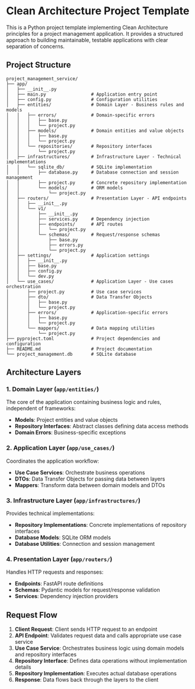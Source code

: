 # Clean Architecture Project Template

This is a Python project template implementing Clean Architecture principles for a project management application. It provides a structured approach to building maintainable, testable applications with clear separation of concerns.

## Project Structure

```text
project_management_service/
├── app/
│   ├── __init__.py
│   ├── main.py                 # Application entry point
│   ├── config.py               # Configuration utilities
│   ├── entities/               # Domain Layer - Business rules and models
│   │   ├── errors/             # Domain-specific errors
│   │   │   ├── base.py
│   │   │   └── project.py
│   │   ├── models/             # Domain entities and value objects
│   │   │   ├── base.py
│   │   │   └── project.py
│   │   └── repositories/       # Repository interfaces
│   │       └── project.py
│   ├── infrastructures/        # Infrastructure Layer - Technical implementations
│   │   └── sqlite_db/          # SQLite implementation
│   │       ├── database.py     # Database connection and session management
│   │       ├── project.py      # Concrete repository implementation
│   │       └── models/         # ORM models
│   │           └── project.py
│   ├── routers/                # Presentation Layer - API endpoints
│   │   ├── __init__.py
│   │   └── v1/
│   │       ├── __init__.py
│   │       ├── services.py     # Dependency injection
│   │       ├── endpoints/      # API routes
│   │       │   └── project.py
│   │       └── schemas/        # Request/response schemas
│   │           ├── base.py
│   │           ├── errors.py
│   │           └── project.py
│   ├── settings/               # Application settings
│   │   ├── __init__.py
│   │   ├── base.py
│   │   ├── config.py
│   │   └── dev.py
│   └── use_cases/              # Application Layer - Use cases orchestration
│       ├── project.py          # Use case services
│       ├── dto/                # Data Transfer Objects
│       │   ├── base.py
│       │   └── project.py
│       ├── errors/             # Application-specific errors
│       │   ├── base.py
│       │   └── project.py
│       └── mappers/            # Data mapping utilities
│           └── project.py
├── pyproject.toml              # Project dependencies and configuration
├── README.md                   # Project documentation
└── project_management.db       # SQLite database
```

## Architecture Layers

### 1. Domain Layer (`app/entities/`)

The core of the application containing business logic and rules, independent of frameworks:

- **Models**: Project entities and value objects
- **Repository Interfaces**: Abstract classes defining data access methods
- **Domain Errors**: Business-specific exceptions

### 2. Application Layer (`app/use_cases/`)

Coordinates the application workflow:

- **Use Case Services**: Orchestrate business operations
- **DTOs**: Data Transfer Objects for passing data between layers
- **Mappers**: Transform data between domain models and DTOs

### 3. Infrastructure Layer (`app/infrastructures/`)

Provides technical implementations:

- **Repository Implementations**: Concrete implementations of repository interfaces
- **Database Models**: SQLite ORM models
- **Database Utilities**: Connection and session management

### 4. Presentation Layer (`app/routers/`)

Handles HTTP requests and responses:

- **Endpoints**: FastAPI route definitions
- **Schemas**: Pydantic models for request/response validation
- **Services**: Dependency injection providers

## Request Flow

1. **Client Request**: Client sends HTTP request to an endpoint
2. **API Endpoint**: Validates request data and calls appropriate use case service
3. **Use Case Service**: Orchestrates business logic using domain models and repository interfaces
4. **Repository Interface**: Defines data operations without implementation details
5. **Repository Implementation**: Executes actual database operations
6. **Response**: Data flows back through the layers to the client
